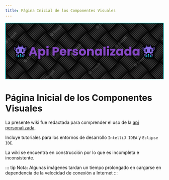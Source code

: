 ```yaml
---
title: Página Inicial de los Componentes Visuales
---
```


![a](/images/banner.png)

# Página Inicial de los Componentes Visuales

La presente wiki fue redactada para comprender el uso de la [api personalizada](https://github.com/EduardoProfe666/Proyecto-Api-Personalizada).

Incluye tutoriales para los entornos de desarrollo `IntelliJ IDEA` y `Eclipse IDE`.

La wiki se encuentra en construcción por lo que es incompleta e inconsistente.

::: tip Nota:
Algunas imágenes tardan un tiempo prolongado en cargarse en dependencia de la velocidad de conexión a Internet
:::
